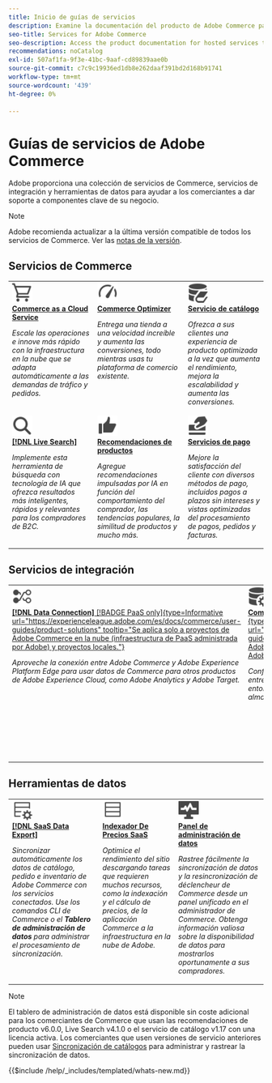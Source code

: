 ```yaml
---
title: Inicio de guías de servicios
description: Examine la documentación del producto de Adobe Commerce para Servicios SaaS de Commerce
seo-title: Services for Adobe Commerce
seo-description: Access the product documentation for hosted services that help Adobe Commerce merchants support key components of their business.
recommendations: noCatalog
exl-id: 507af1fa-9f3e-41bc-9aaf-cd89839aae0b
source-git-commit: c7c9c19936ed1db8e262daaf391bd2d168b91741
workflow-type: tm+mt
source-wordcount: '439'
ht-degree: 0%

---
```


# Guías de servicios de Adobe Commerce

Adobe proporciona una colección de servicios de Commerce, servicios de integración y herramientas de datos para ayudar a los comerciantes a dar soporte a componentes clave de su negocio.

>[!NOTE]
>
>Adobe recomienda actualizar a la última versión compatible de todos los servicios de Commerce. Ver las [notas de la versión](release-notes-all.md).

## Servicios de Commerce

<table style="table-layout:fixed">
<tr style="border: 0;">
   <td valign="top">
      <a href="../cloud-service/overview.md">
      <img alt="Nube" src="../assets/icons/shopping-cart.svg" width="40">
      </a>
      <div>
         <a href="../cloud-service/overview.md">
         <strong>Commerce as a Cloud Service</strong>
         </a>
      </div>
      <p>
         <em>Escale las operaciones e innove más rápido con la infraestructura en la nube que se adapta automáticamente a las demandas de tráfico y pedidos.</em>
      </p>
   </td>
   <td valign="top">
      <a href="../optimizer/overview.md">
      <img alt="Optimización" src="../assets/icons/gauge4.svg" width="40">
      </a>
      <div>
         <a href="../optimizer/overview.md">
         <strong>Commerce Optimizer</strong>
         </a>
      </div>
      <p>
         <em>Entrega una tienda a una velocidad increíble y aumenta las conversiones, todo mientras usas tu plataforma de comercio existente.</em>
      </p>
   </td>
   <td valign="top">
      <a href="../catalog-service/overview.md">
      <img alt="Datos de catálogo para servicios conectados" src="../assets/icons/DataBook.svg" width="40">
      </a>
      <div>
         <a href="../catalog-service/overview.md">
         <strong>Servicio de catálogo</strong>
         </a>
      </div>
      <p>
         <em>Ofrezca a sus clientes una experiencia de producto optimizada a la vez que aumenta el rendimiento, mejora la escalabilidad y aumenta las conversiones.</em>
      </p>
   </td>
</tr>
<tr style="border: 0;">
   <td valign="top">
      <a href="../live-search/overview.md">
      <img alt="Buscar" src="../assets/icons/Magnify.svg" width="40">
      </a>
      <div>
         <a href="../live-search/overview.md">
         <strong>[!DNL Live Search]</strong>
         </a>
      </div>
      <p>
         <em>Implemente esta herramienta de búsqueda con tecnología de IA que ofrezca resultados más inteligentes, rápidos y relevantes para los compradores de B2C.</em>
      </p>
   </td>
   <td valign="top">
      <a href="../product-recommendations/overview.md">
      <img alt="ThumbsUp" src="../assets/icons/ThumbUp.svg" width="40">
      </a>
      <div>
         <a href="../product-recommendations/overview.md">
         <strong>Recomendaciones de productos</strong>
         </a>
      </div>
      <p>
         <em>Agregue recomendaciones impulsadas por IA en función del comportamiento del comprador, las tendencias populares, la similitud de productos y mucho más.</em>
      </p>
   </td>
   <td valign="top">
      <a href="../payment-services/guide-overview.md">
      <img alt="Pagos con tarjeta de crédito" src="../assets/icons/CreditCard.svg" width="40">
      </a>
      <div>
         <a href="../payment-services/guide-overview.md">
         <strong>Servicios de pago</strong>
         </a>
      </div>
      <p>
         <em>Mejore la satisfacción del cliente con diversos métodos de pago, incluidos pagos a plazos sin intereses y vistas optimizadas del procesamiento de pagos, pedidos y facturas.</em>
      </p>
   </td>
</tr>
</table>

## Servicios de integración

<table style="table-layout:fixed">
<tr style="border: 0;">
   <td valign="top">
      <a href="../data-connection/overview.md">
      <img alt="Transferencia de datos a la plataforma" src="../assets/icons/TransferToPlatform.svg" width="40">
      </a>
      <div>
         <a href="../data-connection/overview.md">
         <strong>[!DNL Data Connection]</strong> [!BADGE PaaS only]{type=Informative url="https://experienceleague.adobe.com/es/docs/commerce/user-guides/product-solutions" tooltip="Se aplica solo a proyectos de Adobe Commerce en la nube (infraestructura de PaaS administrada por Adobe) y proyectos locales."}
         </a>
      </div>
      <p>
         <em>Aproveche la conexión entre Adobe Commerce y Adobe Experience Platform Edge para usar datos de Commerce para otros productos de Adobe Experience Cloud, como Adobe Analytics y Adobe Target.</em>
      </p>
   </td>
   <td valign="top">
      <a href="../landing/saas.md">
      <img alt="ThumbsUp" src="../assets/icons/DataSetting.svg" width="40">
      </a>
      <div>
          <a href="../landing/saas.md">
         <strong>Commerce Services Connector</strong> [!BADGE PaaS only]{type=Informative url="https://experienceleague.adobe.com/es/docs/commerce/user-guides/product-solutions" tooltip="Se aplica solo a proyectos de Adobe Commerce en la nube (infraestructura PaaS administrada por Adobe) y proyectos locales."}
         </a>
      </div>
      <p>
         <em>Configure la autenticación para habilitar la comunicación segura entre Adobe Commerce y los servicios conectados. Para cada entorno, especifique el ID del espacio de datos para el almacenamiento de datos de los servicios de Commerce.</em>
      </p>
   </td>
   <td valign="top">
      <a href="../aem-assets-integration/overview.md">
      <img alt="Visual" src="../assets/icons/images.svg" width="40">
      </a>
      <div>
          <a href="../aem-assets-integration/overview.md">
         <strong>Integración de AEM Assets</strong>
         </a>
      </div>
      <p>
         <em>Simplifique la administración de recursos digitales con un sistema que se integra con Adobe Experience Manager para administrar el contenido multimedia enriquecido.</em>
      </p>
   </td>
</tr>
</table>

## Herramientas de datos

<table style="table-layout:fixed">
<tr style="border: 0;">
   <td valign="top">
       <a href="../data-export/overview.md">
      <img alt="Administración de fuentes de exportación de datos SaaS" src="../assets/icons/FeedManagement.svg" width="40">
      </a>
      <div>
         <a href="../data-export/overview.md">
         <strong>[!DNL SaaS Data Export]</strong>
         </a>
      </div>
      <p>
         <em>Sincronizar automáticamente los datos de catálogo, pedido e inventario de Adobe Commerce con los servicios conectados. Use los comandos CLI de Commerce o el <strong>Tablero de administración de datos</strong> para administrar el procesamiento de sincronización.</em>
      </p>
   </td>
   <td valign="top">
      <a href="../price-index/price-indexing.md">
      <img alt="Precios de productos feed" src="../assets/icons/Feed.svg" width="40">
      </a>
      <div>
          <a href="../price-index/price-indexing.md">
         <strong>Indexador De Precios SaaS</strong>
         </a>
      </div>
      <p>
         <em>Optimice el rendimiento del sitio descargando tareas que requieren muchos recursos, como la indexación y el cálculo de precios, de la aplicación Commerce a la infraestructura en la nube de Adobe.</em>
      </p>
   </td>
   <td valign="top">
      <a href="https://experienceleague.adobe.com/es/docs/commerce-admin/systems/data-transfer/data-dashboard" target="_blank">
      <img alt="Monitorización de sincronización de datos" src="../assets/icons/Monitoring.svg" width="40">
      </a>
      <div>
          <a href="https://experienceleague.adobe.com/es/docs/commerce-admin/systems/data-transfer/data-dashboard" target="_blank">
         <strong>Panel de administración de datos</strong>
         </a>
      </div>
      <p>
         <em>Rastree fácilmente la sincronización de datos y la resincronización de déclencheur de Commerce desde un panel unificado en el administrador de Commerce. Obtenga información valiosa sobre la disponibilidad de datos para mostrarlos oportunamente a sus compradores.</em>
      </p>
   </td>
</table>

>[!NOTE]
>
>El tablero de administración de datos está disponible sin coste adicional para los comerciantes de Commerce que usan las recomendaciones de producto v6.0.0, Live Search v4.1.0 o el servicio de catálogo v1.17 con una licencia activa. Los comerciantes que usen versiones de servicio anteriores pueden usar [Sincronización de catálogos](../landing/catalog-sync.md) para administrar y rastrear la sincronización de datos.

{{$include /help/_includes/templated/whats-new.md}}

<!-- Last updated from includes: 2025-08-29 15:18:45 -->
